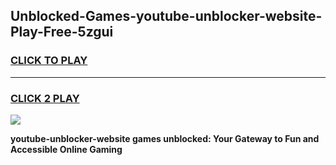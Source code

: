 
## Unblocked-Games-youtube-unblocker-website-Play-Free-5zgui
<h3>
<a href="https://premium76.site?title=youtube-unblocker-website&ref=12A">CLICK TO PLAY</a></h3>
<hr>

<h3>
<a href="https://premium76.site?title=youtube-unblocker-website&ref=12A">CLICK 2 PLAY</a>
  
</h3>

<a href="https://premium76.site?title=youtube-unblocker-website&ref=12A"><img src="https://clearcache.store/games.png"></a>


**youtube-unblocker-website games unblocked: Your Gateway to Fun and Accessible Online Gaming**
